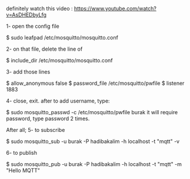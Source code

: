 definitely watch this video : https://www.youtube.com/watch?v=AsDHEDbyLfg

1- open the config file

$ sudo leafpad /etc/mosquitto/mosquitto.conf

2- on that file, delete the line of 

$ include_dir /etc/mosquitto/mosquitto.conf

3- add those lines

$ allow_anonymous false
$ password_file /etc/mosquitto/pwfile
$ listener 1883

4- close, exit. after to add username, type:

$ sudo mosquitto_passwd -c /etc/mosquitto/pwfile burak
it will require password, type password 2 times.

After all;
5- to subscribe

$ sudo mosquitto_sub -u burak -P hadibakalim -h localhost -t "mqtt" -v

6- to publish

$ sudo mosquitto_pub -u burak -P hadibakalim -h localhost -t "mqtt" -m "Hello MQTT"
